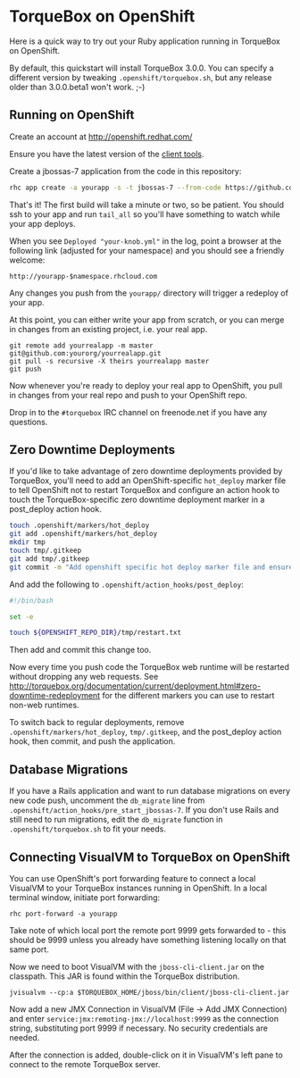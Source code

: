 # TorqueBox on OpenShift

Here is a quick way to try out your Ruby application running in
TorqueBox on OpenShift.

By default, this quickstart will install TorqueBox 3.0.0.  You
can specify a different version by tweaking
`.openshift/torquebox.sh`, but any release older
than 3.0.0.beta1 won't work. ;-)


## Running on OpenShift

Create an account at http://openshift.redhat.com/

Ensure you have the latest version of the
[client tools](https://www.openshift.com/get-started#cli).

Create a jbossas-7 application from the code in this repository:

```bash
rhc app create -a yourapp -s -t jbossas-7 --from-code https://github.com/tsungg/torquebox-quickstart.git
```

That's it! The first build will take a minute or two, so be patient.
You should ssh to your app and run `tail_all` so you'll have something
to watch while your app deploys.

When you see `Deployed "your-knob.yml"` in the log,
point a browser at the following link (adjusted for your namespace)
and you should see a friendly welcome:

    http://yourapp-$namespace.rhcloud.com

Any changes you push from the `yourapp/` directory will trigger a
redeploy of your app.

At this point, you can either write your app from scratch, or you can
merge in changes from an existing project, i.e. your real app.

    git remote add yourrealapp -m master git@github.com:yourorg/yourrealapp.git
    git pull -s recursive -X theirs yourrealapp master
    git push

Now whenever you're ready to deploy your real app to OpenShift, you
pull in changes from your real repo and push to your OpenShift repo.

Drop in to the `#torquebox` IRC channel on freenode.net if you have any
questions.


## Zero Downtime Deployments

If you'd like to take advantage of zero downtime deployments provided
by TorqueBox, you'll need to add an OpenShift-specific `hot_deploy`
marker file to tell OpenShift not to restart TorqueBox and configure 
an action hook to touch the TorqueBox-specific zero downtime deployment 
marker in a post_deploy action hook.

```bash
touch .openshift/markers/hot_deploy
git add .openshift/markers/hot_deploy
mkdir tmp
touch tmp/.gitkeep
git add tmp/.gitkeep
git commit -m "Add openshift specific hot deploy marker file and ensure torquebox hot deploy folder present"
```

And add the following to `.openshift/action_hooks/post_deploy`:

```bash
#!/bin/bash

set -e

touch ${OPENSHIFT_REPO_DIR}/tmp/restart.txt
```

Then add and commit this change too.

Now every time you push code the TorqueBox web runtime will be
restarted without dropping any web requests. See
http://torquebox.org/documentation/current/deployment.html#zero-downtime-redeployment
for the different markers you can use to restart non-web runtimes.

To switch back to regular deployments, remove
`.openshift/markers/hot_deploy`, `tmp/.gitkeep`, and the post_deploy action hook, then commit, and
push the application.


## Database Migrations

If you have a Rails application and want to run database migrations on
every new code push, uncomment the `db_migrate` line from
`.openshift/action_hooks/pre_start_jbossas-7`. If you don't use Rails
and still need to run migrations, edit the `db_migrate` function in
`.openshift/torquebox.sh` to fit your needs.


## Connecting VisualVM to TorqueBox on OpenShift

You can use OpenShift's port forwarding feature to connect a local
VisualVM to your TorqueBox instances running in OpenShift. In a local
terminal window, initiate port forwarding:

    rhc port-forward -a yourapp

Take note of which local port the remote port 9999 gets forwarded to -
this should be 9999 unless you already have something listening
locally on that same port.

Now we need to boot VisualVM with the `jboss-cli-client.jar` on the
classpath. This JAR is found within the TorqueBox distribution.

    jvisualvm --cp:a $TORQUEBOX_HOME/jboss/bin/client/jboss-cli-client.jar

Now add a new JMX Connection in VisualVM (File -> Add JMX Connection)
and enter `service:jmx:remoting-jmx://localhost:9999` as the
connection string, substituting port 9999 if necessary. No security
credentials are needed.

After the connection is added, double-click on it in VisualVM's left
pane to connect to the remote TorqueBox server.
